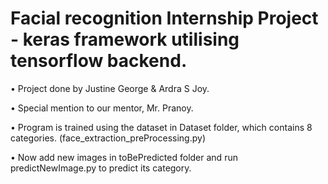# Facial recognition Internship Project - keras framework utilising tensorflow backend.

• Project done by Justine George & Ardra S Joy.

• Special mention to our mentor, Mr. Pranoy.


• Program is trained using the dataset in Dataset folder, which contains 8 categories. (face_extraction_preProcessing.py)

• Now add new images in toBePredicted folder and run predictNewImage.py to predict its category.
